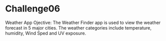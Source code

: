 # Challenge06
Weather App
Ojective: 
The Weather Finder app is used to view the weather forecast in 5 major cities. The weather categories include temperature, humidity, Wind Sped and UV exposure. 
